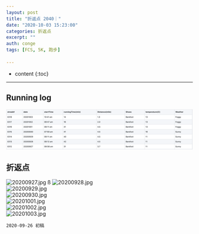 ```yaml
---
layout: post
title: "折返点 2040｜"
date: "2020-10-03 15:23:00"
categories: 折返点
excerpt: ""
auth: conge
tags: [FCS, 5K, 跑步]

---
```

* content
{:toc}


----

## Running log

![Running log, week 40, 2020](/assets/images/折返点/2020_wk40.png)

## 折返点

![20200927.jpg](/assets/images/折返点/)  ß
![20200928.jpg](/assets/images/折返点/)  
![20200929.jpg](/assets/images/折返点/)  
![20200930.jpg](/assets/images/折返点/)  
![20201001.jpg](/assets/images/折返点/)  
![20201002.jpg](/assets/images/折返点/)  
![20201003.jpg](/assets/images/折返点/)

```
2020-09-26 初稿
```

